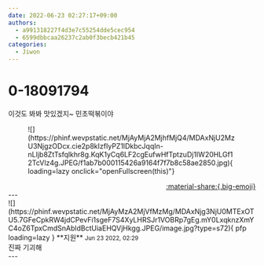 ```yaml
---
date: 2022-06-23 02:27:17+09:00
authors:
  - a991318227f4d3e7c55254dde5cec954
  - 6599dbbcaa26237c2ab0f3becb421b45
categories:
  - Jiwon
---
```


# 0-18091794

<div class="post-container" markdown="1">
<div class="content-container md-sidebar__scrollwrap" markdown="1">

이것도 봐봐 맛있겠지~ 민초떡볶이야
<figure markdown="1">
![](https://phinf.wevpstatic.net/MjAyMjA2MjhfMjQ4/MDAxNjU2MzU3NjgzODcx.cie2p8kIzfIyPZ1lDkbcJqqIn-nLIjb8ZtTsfqlkhr8g.KqK1yCq6LF2cgEufwHfTptzuDj1IW20HLGf12TcVlz4g.JPEG/f1ab7b000115426a9164f7f7b8c58ae2850.jpg){ loading=lazy onclick="openFullscreen(this)"}
</figure>


</div>
</div>

<div style="text-align: right;" markdown="1">
<a href="https://weverse.io/fromis9/fanpost/0-18091794" style="text-align: right;">:material-share:{.big-emoji}</a>
</div>
---

<div class="comments-container md-sidebar__scrollwrap" markdown="1">
<div class="comment" markdown="1">
<div class='id-container' markdown="1">
![](https://phinf.wevpstatic.net/MjAyMzA2MjVfMzMg/MDAxNjg3NjU0MTExOTU5.7GFeCpkRW4jdCPevFi1sgeF7S4XyLHRSJr1VOBRp7gEg.mY0LxqknzXmYC4oZ6TpxCmdSnAbldBctUiaEHQVjHkgg.JPEG/image.jpg?type=s72){ pfp loading=lazy }
**<span class="artist">지원</span>** <small>Jun 23 2022, 02:29</small><br>
</div>
<div class='comment-body' markdown="1">
진짜 기괴해
</div>
</div>
</div>
---
